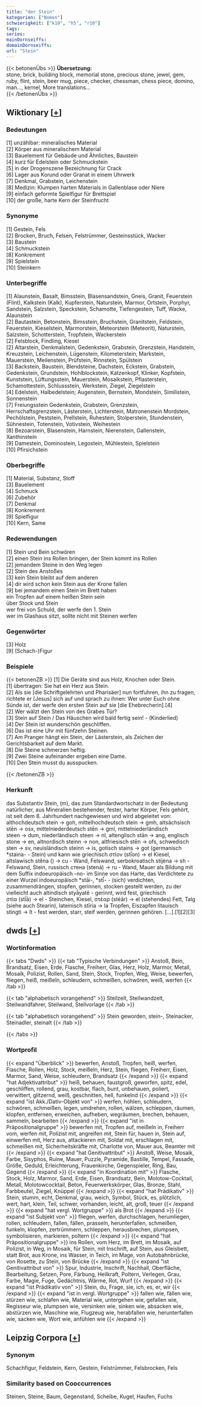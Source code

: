 ```yaml
---
title: "der Stein"
kategorien: ["Nomen"]
schwierigkeit: ["k10", "h5", "r10"]
tags:
series:
mainDornseiffs:
domainDornseiffs:
url: "Stein"
---
```


{{< betonenÜbs >}}
**Übersetzung:**  
stone, brick, building block, memorial stone, precious stone, jewel, gem, ruby, flint, stein, beer mug, piece, checker, chessman, chess piece, domino, man..., kernel, More translations...  
{{< /betonenÜbs >}}

## Wiktionary [[+](https://de.wiktionary.org/wiki/Stein)]

### Bedeutungen
[1] unzählbar: mineralisches Material  
[2] Körper aus mineralischem Material  
[3] Bauelement für Gebäude und Ähnliches, Baustein  
[4] kurz für Edelstein oder Schmuckstein  
[5] in der Drogenszene Bezeichnung für Crack  
[6] Lager aus Korund oder Granat in einem Uhrwerk  
[7] Denkmal, Grabstein, Leichenstein  
[8] Medizin: Klumpen harten Materials in Gallenblase oder Niere  
[9] einfach geformte Spielfigur für Brettspiel  
[10] der große, harte Kern der Steinfrucht  

### Synonyme
[1] Gestein, Fels  
[2] Brocken, Bruch, Felsen, Felstrümmer, Gesteinsstück, Wacker  
[3] Baustein  
[4] Schmuckstein  
[8] Konkrement  
[9] Spielstein  
[10] Steinkern  

### Unterbegriffe
[1] Alaunstein, Basalt, Bimsstein, Blasensandstein, Gneis, Granit, Feuerstein (Flint), Kalkstein (Kalk), Kupferstein, Naturstein, Marmor, Ortstein, Porphyr, Sandstein, Salzstein, Speckstein, Schamotte, Tiefengestein, Tuff, Wacke, Alaunstein  
[2] Bautastein, Betonstein, Bimsstein, Bruchstein, Granitstein, Feldstein, Feuerstein, Kieselstein, Marmorstein, Meteorstein (Meteorit), Naturstein, Salzstein, Schotterstein, Tropfstein, Wackerstein  
[2] Felsblock, Findling, Kiesel  
[2] Altarstein, Denkmalstein, Gedenkstein, Grabstein, Grenzstein, Handstein, Kreuzstein, Leichenstein, Lügenstein, Kilometerstein, Markstein, Mauerstein, Meilenstein, Prüfstein, Rinnstein, Spülstein  
[3] Backstein, Baustein, Blendsteine, Dachstein, Eckstein, Grabstein, Gedenkstein, Grundstein, Hohlblockstein, Katzenkopf, Klinker, Kopfstein, Kunststein, Lüftungsstein, Mauerstein, Mosaikstein, Pflasterstein, Schamottestein, Schlussstein, Werkstein, Ziegel, Ziegelstein  
[4] Edelstein, Halbedelstein; Augenstein, Bernstein, Mondstein, Similistein, Sonnenstein  
[7] Freiungsstein Gedenkstein, Grabstein, Grenzstein, Herrschaftsgrenzstein, Lästerstein, Lichterstein, Matronenstein Mordstein, Pechölstein, Peststein, Prellstein, Ruhestein, Stolperstein, Stundenstein, Sühnestein, Totenstein, Votivstein, Weihestein  
[8] Bezoarstein, Blasenstein, Harnstein, Nierenstein, Gallenstein, Xanthinstein  
[9] Damestein, Dominostein, Legostein, Mühlestein, Spielstein  
[10] Pfirsichstein  

### Oberbegriffe
[1] Material, Substanz, Stoff  
[3] Bauelement  
[4] Schmuck  
[6] Zubehör  
[7] Denkmal  
[8] Konkrement  
[9] Spielfigur  
[10] Kern, Same  

### Redewendungen
[1] Stein und Bein schwören  
[2] einen Stein ins Rollen bringen, der Stein kommt ins Rollen  
[2] jemandem Steine in den Weg legen  
[2] Stein des Anstoßes  
[3] kein Stein bleibt auf dem anderen  
[4] dir wird schon kein Stein aus der Krone fallen  
[9] bei jemandem einen Stein im Brett haben  
ein Tropfen auf einem heißen Stein sein  
über Stock und Stein  
wer frei von Schuld, der werfe den 1. Stein  
wer im Glashaus sitzt, sollte nicht mit Steinen werfen  

### Gegenwörter
[3] Holz  
[9] (Schach-)Figur  

### Beispiele
{{< betonenZB >}}
[1] Die Geräte sind aus Holz, Knochen oder Stein.  
[1] übertragen: Sie hat ein Herz aus Stein.  
[2] Als sie [die Schriftgelehrten und Pharisäer] nun fortfuhren, ihn zu fragen, richtete er [Jesus] sich auf und sprach zu ihnen: Wer unter Euch ohne Sünde ist, der werfe den ersten Stein auf sie [die Ehebrecherin].[4]  
[2] Wer wälzt den Stein von des Grabes Tür?  
[3] Stein auf Stein / Das Häuschen wird bald fertig sein! - (Kinderlied)  
[4] Der Stein ist wunderschön geschliffen.  
[6] Das ist eine Uhr mit fünfzehn Steinen.  
[7] Am Pranger hängt ein Stein, der Lästerstein, als Zeichen der Gerichtsbarkeit auf dem Markt.  
[8] Die Steine schmerzen heftig.  
[9] Zwei Steine aufeinander ergeben eine Dame.  
[10] Den Stein musst du ausspucken.  

{{< /betonenZB >}}
### Herkunft
das Substantiv Stein, (m), das zum Standardwortschatz in der Bedeutung natürlicher, aus Mineralien bestehender, fester, harter Körper, Fels gehört, ist seit dem 8. Jahrhundert nachgewiesen und wird abgeleitet von: althochdeutsch stein → goh, mittelhochdeutsch stein → gmh, altsächsisch stēn → osx, mittelniederdeutsch stēn → gml, mittelniederländisch steen → dum, niederländisch steen → nl, altenglisch stān → ang, englisch stone → en, altnordisch steinn → non, altfriesisch stēn → ofs, schwedisch sten → sv, neuisländisch steinn → is, gotisch stains → got (germanisch *staina- - Stein) und kann wie griechisch στῖον (stī́on) → el Kiesel, altslawisch stěna () → cu - Wand, Felswand, serbokroatisch stijèna → sh - Felswand, Stein, russisch стена (stená) → ru - Wand, Mauer als Bildung mit dem Suffix indoeuropäisch -no- im Sinne von das Harte, das Verdichtete zu einer Wurzel indoeuropäisch *stāi-, *stī̌- - (sich) verdichten, zusammendrängen, stopfen, gerinnen, stocken gestellt werden, zu der vielleicht auch altindisch styā́yatē - gerinnt, wird fest, griechisch στία (stī́ā) → el - Steinchen, Kiesel, στέαρ (stéār) → el (stehendes) Fett, Talg (siehe auch Stearin), lateinisch stīria → la Tropfen, Eiszapfen litauisch stìngti → lt - fest werden, starr, steif werden, gerinnen gehören. […].[1][2][3]  



## dwds [[+](https://www.dwds.de/wb/Stein)]

### Wortinformation
{{< tabs "Dwds" >}}
{{< tab "Typische Verbindungen" >}}
Anstoß, Bein, Brandsatz, Eisen, Erde, Flasche, Freiherr, Glas, Herz, Holz, Marmor, Metall, Mosaik, Polizist, Rollen, Sand, Stein, Stock, Tropfen, Weg, Weise, bewerfen, fliegen, heiß, meißeln, schleudern, schmeißen, schwören, weiß, werfen
{{< /tab >}}

{{< tab "alphabetisch vorangehend" >}}
Steilzelt, Steilwandzelt, Steilwandfahrer, Steilwand, Steilvorlage
{{< /tab >}}

{{< tab "alphabetisch vorangehend" >}}
Stein geworden, stein-, Steinacker, Steinadler, steinalt
{{< /tab >}}

{{< /tabs >}}

### Wortprofil
{{< expand "Überblick" >}} bewerfen, Anstoß, Tropfen, heiß, werfen, Flasche, Rollen, Holz, Stock, meißeln, Herz, Stein, fliegen, Freiherr, Eisen, Marmor, Sand, Weise, schleudern, Brandsatz {{< /expand >}}
{{< expand "hat Adjektivattribut" >}} heiß, behauen, faustgroß, geworfen, spitz, edel, geschliffen, rollend, grau, kostbar, flach, bunt, unbehauen, poliert, verwittert, glitzernd, weiß, geschnitten, hell, funkelnd {{< /expand >}}
{{< expand "ist Akk./Dativ-Objekt von" >}} werfen, höhlen, schleudern, schwören, schmeißen, legen, umdrehen, rollen, wälzen, schleppen, räumen, klopfen, entfernen, erweichen, aufheben, wegräumen, brechen, behauen, sammeln, bearbeiten {{< /expand >}}
{{< expand "ist in Präpositionalgruppe" >}} bewerfen mit, Tropfen auf, meißeln in, Freiherr vom, werfen mit, Polizist mit, angreifen mit, Stein für, hauen in, Stein auf, einwerfen mit, Herz aus, attackieren mit, Soldat mit, erschlagen mit, schmeißen mit, Sicherheitskräfte mit, Charlotte von, Mauer aus, Beamter mit {{< /expand >}}
{{< expand "hat Genitivattribut" >}} Anstoß, Weise, Mosaik, Farbe, Sisyphos, Ruine, Mauer, Puzzle, Pyramide, Bastille, Tempel, Fassade, Größe, Geduld, Erleichterung, Frauenkirche, Gegenspieler, Ring, Bau, Gegend {{< /expand >}}
{{< expand "in Koordination mit" >}} Flasche, Stock, Holz, Marmor, Sand, Erde, Eisen, Brandsatz, Bein, Molotow-Cocktail, Metall, Molotowcocktail, Beton, Feuerwerkskörper, Glas, Bronze, Stahl, Farbbeutel, Ziegel, Knüppel {{< /expand >}}
{{< expand "hat Prädikativ" >}} Stein, stumm, echt, Denkmal, grau, weich, Symbol, Stück, es, plötzlich, wert, hart, klein, Teil, schwer, vorhanden, leicht, alt, groß, teuer {{< /expand >}}
{{< expand "hat vergl. Wortgruppe" >}} als Brot {{< /expand >}}
{{< expand "ist Subjekt von" >}} fliegen, werfen, durchschlagen, herumliegen, rollen, schleudern, fallen, fällen, prasseln, herunterfallen, schmeißen, funkeln, klopfen, zertrümmern, schleppen, herausbrechen, plumpsen, symbolisieren, markieren, poltern {{< /expand >}}
{{< expand "hat Präpositionalgruppe" >}} ins Rollen, vom Herz, im Brett, im Mosaik, auf Polizist, in Weg, in Mosaik, für Stein, mit Inschrift, auf Stein, aus Gleisbett, statt Brot, aus Krone, ins Wasser, in Teich, im Mage, von Autobahnbrücke, von Rosette, zu Stein, von Brücke {{< /expand >}}
{{< expand "ist Genitivattribut von" >}} Spur, Industrie, Inschrift, Nachhall, Oberfläche, Bearbeitung, Setzen, Pore, Färbung, Heilkraft, Poltern, Verlegen, Grau, Farbe, Magie, Fuge, Gedächtnis, Wärme, Rot, Wurf {{< /expand >}}
{{< expand "ist Prädikativ von" >}} Stein, du, Frage, sie, ich, es, er, wir {{< /expand >}}
{{< expand "ist in vergl. Wortgruppe" >}} fallen wie, fällen wie, stürzen wie, schlafen wie, Material wie, untergehen wie, gefallen wie, Regisseur wie, plumpsen wie, versinken wie, sinken wie, absacken wie, abstürzen wie, Maschine wie, Flugzeug wie, herabfallen wie, herunterfallen wie, sacken wie, Wort wie, anfühlen wie {{< /expand >}}

## Leipzig Corpora [[+](https://corpora.uni-leipzig.de/en/res?word=Stein&corpusId=deu_newscrawl-public_2018)]


### Synonym
Schachfigur, Feldstein, Kern, Gestein, Felstrümmer, Felsbrocken, Fels


### Similarity based on Cooccurrences
Steinen, Steine, Baum, Gegenstand, Scheibe, Kugel, Haufen, Fuchs

